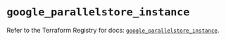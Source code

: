# `google_parallelstore_instance`

Refer to the Terraform Registry for docs: [`google_parallelstore_instance`](https://registry.terraform.io/providers/hashicorp/google-beta/5.27.0/docs/resources/google_parallelstore_instance).
